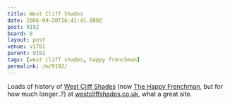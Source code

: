 ```yaml
---
title: West Cliff Shades
date: 2006-09-20T16:41:41.000Z
post: 9192
board: 8
layout: post
venue: v1701
parent: 9191
tags: [west cliff shades, happy frenchman]
permalink: /m/9192/
---
```

Loads of history of <a href="/wiki/west+cliff+shades">West Cliff Shades</a> (now <a href="/wiki/happy+frenchman">The Happy Frenchman</a>, but for how much longer..?) at <a href="http://www.westcliffshades.co.uk">westcliffshades.co.uk</a>, what a great site.
